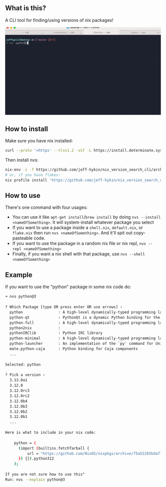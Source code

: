 
<!--                                               -->
<!--                                               -->
<!-- DO NOT EDIT ME; EDIT ./build_helper/readme.md -->
<!--                                               -->
<!--                                               -->

## What is this?

A CLI tool for finding/using versions of nix packages!

<img src="/docs/nvs_updated.gif" alt="cli command usage with dynamic responses">

## How to install

Make sure you have nix installed:

```sh
curl --proto '=https' --tlsv1.2 -sSf -L https://install.determinate.systems/nix | sh -s -- install
```

Then install nvs:

```sh
nix-env -i -f https://github.com/jeff-hykin/nix_version_search_cli/archive/f214d699e4a74ccef4304d1e5353a02a6c27b454.tar.gz
# or, if you have flakes:
nix profile install 'https://github.com/jeff-hykin/nix_version_search_cli/archive/f214d699e4a74ccef4304d1e5353a02a6c27b454.tar.gz#nvs'
```

## How to use

There's one command with four usages:
- You can use it like `apt-get install`/`brew install` by doing `nvs --install <nameOfSomething>`. It will system-install whatever package you select
- If you want to use a package inside a `shell.nix`, `default.nix`, or `flake.nix` then run `nvs <nameOfSomething>`. And it'll spit out copy-pasteable code.
- If you want to use the package in a random nix file or nix repl, `nvs --repl <nameOfSomething>`
- Finally, if you want a nix shell with that package, use `nvs --shell <nameOfSomething>`

## Example

If you want to use the "python" package in some nix code do:

```sh
➜ nvs python@3

? Which Package [type OR press enter OR use arrows] › 
  python                : A high-level dynamically-typed programming language
  python-qt             : PythonQt is a dynamic Python binding for the Qt framework. It offers an easy way to embed the Python 
  python-full           : A high-level dynamically-typed programming language
  python2nix            : 
  pythonIRClib          : Python IRC library
  python-minimal        : A high-level dynamically-typed programming language
  python-launcher       : An implementation of the `py` command for Unix-based platforms
  mate.python-caja      : Python binding for Caja components
  ...
  
Selected: python

? Pick a version › 
  3.13.0a1
  3.12.0
  3.12.0rc3
  3.12.0rc2
  3.12.0b4
  3.12.0b3
  3.12.0b2
  3.12.0b1
  ...

Here is what to include in your nix code:

    python = (
      (import (builtins.fetchTarball {
          url = "https://github.com/NixOS/nixpkgs/archive/75a52265bda7fd25e06e3a67dee3f0354e73243c.tar.gz";
      }) {}).python312
    );

If you are not sure how to use this^
Run: nvs --explain python@3
```

